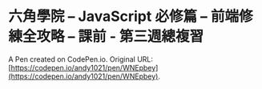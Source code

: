 # 六角學院 – JavaScript 必修篇 – 前端修練全攻略 – 課前 -  第三週總複習

A Pen created on CodePen.io. Original URL: [https://codepen.io/andy1021/pen/WNEpbey](https://codepen.io/andy1021/pen/WNEpbey).


